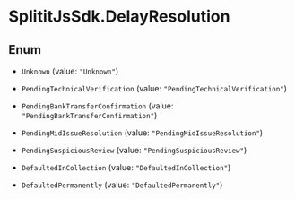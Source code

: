 # SplititJsSdk.DelayResolution

## Enum


* `Unknown` (value: `"Unknown"`)

* `PendingTechnicalVerification` (value: `"PendingTechnicalVerification"`)

* `PendingBankTransferConfirmation` (value: `"PendingBankTransferConfirmation"`)

* `PendingMidIssueResolution` (value: `"PendingMidIssueResolution"`)

* `PendingSuspiciousReview` (value: `"PendingSuspiciousReview"`)

* `DefaultedInCollection` (value: `"DefaultedInCollection"`)

* `DefaultedPermanently` (value: `"DefaultedPermanently"`)


